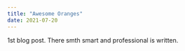 ```yaml
---
title: "Awesome Oranges"
date: 2021-07-20
---
```

1st blog post.
There smth smart and professional is written.
